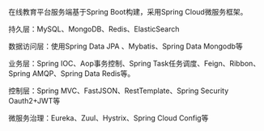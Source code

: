 在线教育平台服务端基于Spring Boot构建，采用Spring Cloud微服务框架。

持久层：MySQL、MongoDB、Redis、ElasticSearch

数据访问层：使用Spring Data JPA 、Mybatis、Spring Data Mongodb等

业务层：Spring IOC、Aop事务控制、Spring Task任务调度、Feign、Ribbon、Spring AMQP、Spring Data Redis等。

控制层：Spring MVC、FastJSON、RestTemplate、Spring Security Oauth2+JWT等

微服务治理：Eureka、Zuul、Hystrix、Spring Cloud Config等
